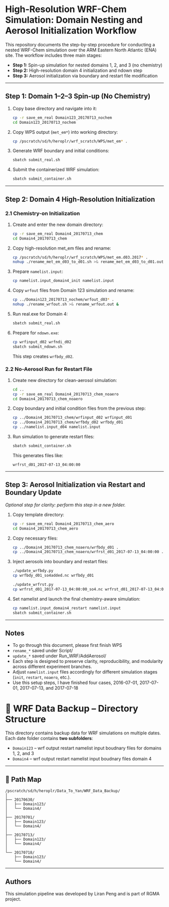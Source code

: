 
# High-Resolution WRF-Chem Simulation: Domain Nesting and Aerosol Initialization Workflow

This repository documents the step-by-step procedure for conducting a nested WRF-Chem simulation over the ARM Eastern North Atlantic (ENA) site. The workflow includes three main stages:

- **Step 1:** Spin-up simulation for nested domains 1, 2, and 3 (no chemistry)
- **Step 2:** High-resolution domain 4 initialization and ndown step
- **Step 3:** Aerosol initialization via boundary and restart file modification

---

## Step 1: Domain 1–2–3 Spin-up (No Chemistry)

1. Copy base directory and navigate into it:
   ```bash
   cp -r save_em_real Domain123_20170713_nochem
   cd Domain123_20170713_nochem
   ```

2. Copy WPS output (`met_em*`) into working directory:
   ```bash
   cp /pscratch/sd/h/heroplr/wrf_scratch/WPS/met_em* .
   ```

3. Generate WRF boundary and initial conditions:
   ```bash
   sbatch submit_real.sh
   ```

4. Submit the containerized WRF simulation:
   ```bash
   sbatch submit_container.sh
   ```

---

## Step 2: Domain 4 High-Resolution Initialization

### 2.1 Chemistry-on Initialization

1. Create and enter the new domain directory:
   ```bash
   cp -r save_em_real Domain4_20170713_chem
   cd Domain4_20170713_chem
   ```

2. Copy high-resolution met_em files and rename:
   ```bash
   cp /pscratch/sd/h/heroplr/wrf_scratch/WPS/met_em.d03.2017* .
   nohup ./rename_met_em_d03_to_d01.sh >& rename_met_em_d03_to_d01.out &
   ```

3. Prepare `namelist.input`:
   ```bash
   cp namelist.input_domain4_init namelist.input
   ```

4. Copy `wrfout` files from Domain 123 simulation and rename:
   ```bash
   cp ../Domain123_20170713_nochem/wrfout_d03* .
   nohup ./rename_wrfout.sh >& rename_wrfout.out &
   ```

5. Run real.exe for Domain 4:
   ```bash
   sbatch submit_real.sh
   ```

6. Prepare for `ndown.exe`:
   ```bash
   cp wrfinput_d02 wrfndi_d02
   sbatch submit_ndown.sh
   ```

   This step creates `wrfbdy_d02`.

### 2.2 No-Aerosol Run for Restart File

1. Create new directory for clean-aerosol simulation:
   ```bash
   cd ..
   cp -r save_em_real Domain4_20170713_chem_noaero
   cd Domain4_20170713_chem_noaero
   ```

2. Copy boundary and initial condition files from the previous step:
   ```bash
   cp ../Domain4_20170713_chem/wrfinput_d02 wrfinput_d01
   cp ../Domain4_20170713_chem/wrfbdy_d02 wrfbdy_d01
   cp ../namelist.input_d04 namelist.input
   ```

3. Run simulation to generate restart files:
   ```bash
   sbatch submit_container.sh
   ```

   This generates files like:
   ```
   wrfrst_d01_2017-07-13_04:00:00
   ```

---

## Step 3: Aerosol Initialization via Restart and Boundary Update

*Optional step for clarity: perform this step in a new folder.*

1. Copy template directory:
   ```bash
   cp -r save_em_real Domain4_20170713_chem_aero
   cd Domain4_20170713_chem_aero
   ```

2. Copy necessary files:
   ```bash
   cp ../Domain4_20170713_chem_noaero/wrfbdy_d01 .
   cp ../Domain4_20170713_chem_noaero/wrfrst_d01_2017-07-13_04:00:00 .
   ```

3. Inject aerosols into boundary and restart files:
   ```bash
   ./update_wrfbdy.py
   cp wrfbdy_d01_so4added.nc wrfbdy_d01

   ./update_wrfrst.py
   cp wrfrst_d01_2017-07-13_04:00:00_so4.nc wrfrst_d01_2017-07-13_04:00:00
   ```

4. Set namelist and launch the final chemistry-aware simulation:
   ```bash
   cp namelist.input_domain4_restart namelist.input
   sbatch submit_container.sh
   ```

---

## Notes
- To go through this document, please first finish WPS 
- `rename_*` saved under Script/
- `update_*` saved under Run_WRF/AddAerosol/ 
- Each step is designed to preserve clarity, reproducibility, and modularity across different experiment branches.
- Adjust `namelist.input` files accordingly for different simulation stages (`init`, `restart`, `noaero`, etc.).
- Use this setup steps, I have finished four cases, 2016-07-01, 2017-07-01, 2017-07-13, and 2017-07-18

# 📂 WRF Data Backup – Directory Structure

This directory contains backup data for WRF simulations on multiple dates.  
Each date folder contains **two subfolders**:  

- `Domain123` – wrf output restart namelist input boudnary files for domains 1, 2, and 3  
- `Domain4` – wrf output restart namelist input boudnary files domain 4  

---

## 📁 Path Map

```
/pscratch/sd/h/heroplr/Data_To_Yan/WRF_Data_Backup/
│
├── 20170630/
│   ├── Domain123/
│   └── Domain4/
│
├── 20170701/
│   ├── Domain123/
│   └── Domain4/
│
├── 20170713/
│   ├── Domain123/
│   └── Domain4/
│
└── 20170718/
    ├── Domain123/
    └── Domain4/
```

---

## Authors

This simulation pipeline was developed by Liran Peng and is part of RGMA project.
